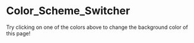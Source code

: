 # Color_Scheme_Switcher
Try clicking on one of the colors above to change the background color of this page!
